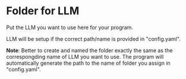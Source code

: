 
# Folder for LLM 

Put the LLM you want to use here for your program.

LLM will be setup if the correct path/name is provided in "config.yaml".

__Note__: Better to create and named the folder exactly the same as the correspongding name of LLM you want to use. The program will automatically generate the path to the name of folder you assign in "config.yaml".